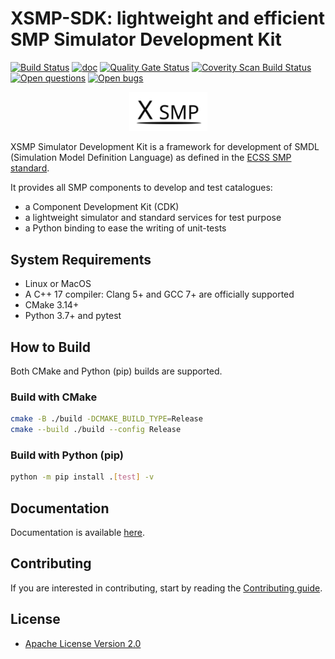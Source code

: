 # XSMP-SDK: lightweight and efficient SMP Simulator Development Kit

  [![Build Status](https://github.com/ThalesGroup/xsmp-sdk/actions/workflows/build.yml/badge.svg)](https://github.com/ThalesGroup/xsmp-sdk/actions/workflows/build.yml)
  [![doc](https://github.com/ThalesGroup/xsmp-sdk/actions/workflows/pages/pages-build-deployment/badge.svg)](https://github.com/ThalesGroup/xsmp-sdk/actions/workflows/pages/pages-build-deployment)
  [![Quality Gate Status](https://sonarcloud.io/api/project_badges/measure?project=ThalesGroup_xsmp-sdk&metric=alert_status)](https://sonarcloud.io/summary/new_code?id=ThalesGroup_xsmp-sdk)
  [![Coverity Scan Build Status](https://scan.coverity.com/projects/29012/badge.svg)](https://scan.coverity.com/projects/ThalesGroup-xsmp-sdk)
  [![Open questions](https://img.shields.io/static/v1?label=Discussions&message=Ask&color=blue&logo=github)](https://github.com/ThalesGroup/xsmp-sdk/discussions)
  [![Open bugs](https://img.shields.io/badge/Open-bugs-red.svg)](https://github.com/ThalesGroup/xsmp-sdk/labels/bug)

<p align="center">
    <picture>
      <img alt="XSMP logo" width="125" src="https://github.com/ThalesGroup/xsmp-modeler-core/blob/main/logo/xsmp.svg">
    </picture>
</p>

XSMP Simulator Development Kit is a framework for development of SMDL (Simulation Model Definition Language) as defined in the [ECSS SMP standard](https://ecss.nl/standard/ecss-e-st-40-07c-simulation-modelling-platform-2-march-2020/).

It provides all SMP components to develop and test catalogues:

- a Component Development Kit (CDK)
- a lightweight simulator and standard services for test purpose
- a Python binding to ease the writing of unit-tests

## System Requirements

- Linux or MacOS
- A C++ 17 compiler: Clang 5+ and GCC 7+ are officially supported
- CMake 3.14+
- Python 3.7+ and pytest

## How to Build

Both CMake and Python (pip) builds are supported.

### Build with CMake

```bash
cmake -B ./build -DCMAKE_BUILD_TYPE=Release
cmake --build ./build --config Release
```

### Build with Python (pip)

```bash
python -m pip install .[test] -v
```

## Documentation

Documentation is available [here](https://ThalesGroup.github.io/xsmp-sdk/).

## Contributing

If you are interested in contributing, start by reading the [Contributing guide](/CONTRIBUTING.md).

## License

- [Apache License Version 2.0](https://www.apache.org/licenses/LICENSE-2.0)
